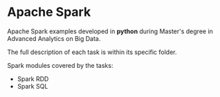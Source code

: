 # Apache Spark
Apache Spark examples developed in **python** during Master's degree in Advanced Analytics on Big Data.

The full description of each task is within its specific folder.

Spark modules covered by the tasks:
- Spark RDD
- Spark SQL

